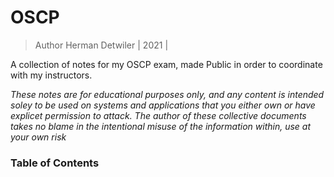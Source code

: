 # OSCP
>Author Herman Detwiler | 2021 |

A collection of notes for my OSCP exam, made Public in order to coordinate with my instructors.


*These notes are for educational purposes only, and any content is intended soley to be used on systems and applications that you either own or have explicet permission to attack. The author of these collective documents takes no blame in the intentional misuse of the information within, use at your own risk*

### Table of Contents
